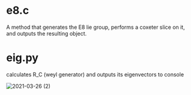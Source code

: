 # e8.c

A method that generates the E8 lie group, performs a coxeter slice on it, and outputs the resulting object. 

# eig.py

calculates R_C (weyl generator) and outputs its eigenvectors to console

![2021-03-26 (2)](https://user-images.githubusercontent.com/73109076/112700770-c7931880-8e86-11eb-9432-16becd89b825.png)
